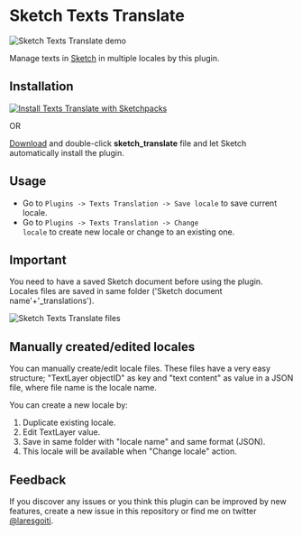 # Sketch Texts Translate

![Sketch Texts Translate demo](http://g.recordit.co/uDd59vA5I9.gif)

Manage texts in [Sketch](http://bohemiancoding.com/sketch/) in multiple locales by this plugin.

## Installation
[![Install Texts Translate with Sketchpacks](http://sketchpacks-com.s3.amazonaws.com/assets/badges/sketchpacks-badge-install.png "Install Texts Translate with Sketchpacks")](https://sketchpacks.com/laresgoiti/texts_translate/install)

OR

[Download](https://github.com/laresgoiti/texts_translate/archive/master.zip) and double-click **sketch_translate** file and let Sketch automatically install the plugin.

## Usage
- Go to <code>Plugins -> Texts Translation -> Save locale</code> to save current locale.
- Go to <code>Plugins -> Texts Translation -> Change locale</code> to create new locale or change to an existing one.

## Important
You need to have a saved Sketch document before using the plugin. Locales files are saved in same folder ('Sketch document name'+'_translations').

![Sketch Texts Translate files](http://g.recordit.co/Qk9KqFc8No.gif)

## Manually created/edited locales
You can manually create/edit locale files. These files have a very easy structure; "TextLayer objectID" as key and "text content" as value in a JSON file, where file name is the locale name.

You can create a new locale by:
1. Duplicate existing locale.
2. Edit TextLayer value.
3. Save in same folder with "locale name" and same format (JSON).
4. This locale will be available when "Change locale" action.

## Feedback
If you discover any issues or you think this plugin can be improved by new features, create a new issue in this repository or find me on twitter [@laresgoiti](https://twitter.com/laresgoiti).
